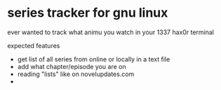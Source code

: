 # series tracker for gnu linux

ever wanted to track what animu you watch in your 1337 hax0r terminal

expected features
- get list of all series from online or locally in a text file
- add what chapter/episode you are on
- reading "lists" like on novelupdates.com
- 